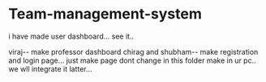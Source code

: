 # Team-management-system

i have made user dashboard... see  it..

viraj-- make professor dashboard
chirag and shubham-- make registration and login page... just make page dont change in this folder make in ur pc..
we wll integrate it latter...
